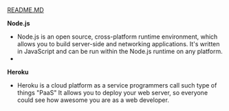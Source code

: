 [README.MD](README.md)  

**Node.js**  
- Node.js is an open source, cross-platform runtime environment, which allows you to build server-side and networking applications. It's written in JavaScript and can be run within the Node.js runtime on any platform.   
- 

**Heroku**    
- Heroku is a cloud platform as a service programmers call such type of things "PaaS" It allows you to deploy your web server, so everyone could see how awesome you are as a web developer.   
